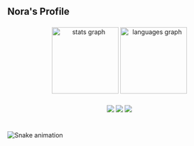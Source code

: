 <h2 align="left">Nora's Profile</h2>

###

<div align="center">
  <img src="https://github-readme-stats.vercel.app/api?username=Kimnora07&hide_title=false&hide_rank=false&show_icons=true&include_all_commits=true&count_private=true&disable_animations=false&theme=dracula&locale=en&hide_border=false" height="150" alt="stats graph"  />
  <img src="https://github-readme-stats.vercel.app/api/top-langs?username=KimNora07&locale=en&hide_title=false&layout=compact&card_width=320&langs_count=5&theme=dracula&hide_border=false" height="150" alt="languages graph"  />
</div>

###

<div align="center">
  <img src=https://img.shields.io/badge/unity-%23000000.svg?style=for-the-badge&logo=unity&logoColor=white>
  <img src=https://img.shields.io/badge/c%23-%23239120.svg?style=for-the-badge&logo=csharp&logoColor=white>
  <img src=https://img.shields.io/badge/c++-%2300599C.svg?style=for-the-badge&logo=c%2B%2B&logoColor=white>
</div>

###

<br clear="both">

<img src="https://raw.githubusercontent.com/Kimnora07/Kimnora07/output/snake.svg" alt="Snake animation" />

###





